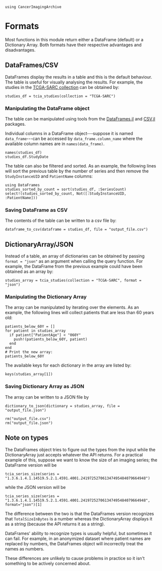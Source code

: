 ```@setup ex
using CancerImagingArchive
```

# Formats

Most functions in this module return either a DataFrame (default) or a Dictionary Array.
Both formats have their respective advantages and disadvantages.

## DataFrames/CSV

DataFrames display the results in a table and this is the default behaviour.
The table is useful for visually analysing the results.
For example, the studies in the [TCGA-SARC collection](https://wiki.cancerimagingarchive.net/display/Public/TCGA-SARC) can be obtained by:
```@example ex
studies_df = tcia_studies(collection = "TCGA-SARC")
```

### Manipulating the DataFrame object

The table can be manipulated using tools from the [DataFrames.jl](https://juliadata.github.io/DataFrames.jl/stable/) and [CSV.jl](https://juliadata.github.io/CSV.jl/stable/) packages.

Individual columns in a DataFrame object---suppose it is named `data_frame`---can be accessed by `data_frame.column_name` where the available column names are in `names(data_frame)`.
```@repl ex
names(studies_df)
studies_df.StudyDate
```

The table can also be filtered and sorted. As an example, the following lines will sort the previous table by the number of series and then remove the `StudyInstanceUID` and `PatientName` columns:
```@example ex
using DataFrames
studies_sorted_by_count = sort(studies_df, :SeriesCount)
select!(studies_sorted_by_count, Not([:StudyInstanceUID, :PatientName]))
```

### Saving DataFrame as CSV

The contents of the table can be written to a csv file by:
```@repl ex
dataframe_to_csv(dataframe = studies_df, file = "output_file.csv")
```

## DictionaryArray/JSON

Instead of a table, an array of dictionaries can be obtained by passing `format = "json"` as an argument when calling the query function.
For example, the DataFrame from the previous example could have been obtained as an array by:
```@example ex
studies_array = tcia_studies(collection = "TCGA-SARC", format = "json")
```

### Manipulating the Dictionary Array

The array can be manipulated by iterating over the elements. As an example, the following lines will collect patients that are less than 60 years old:
```@example ex
patients_below_60Y = []
for patient in studies_array
  if patient["PatientAge"] < "060Y"
    push!(patients_below_60Y, patient)
  end
end
# Print the new array:
patients_below_60Y
```

The available keys for each dictionary in the array are listed by:
```@repl ex
keys(studies_array[1])
```

### Saving Dictionary Array as JSON

The array can be written to a JSON file by
```@repl ex
dictionary_to_json(dictionary = studies_array, file = "output_file.json")
```

```@setup ex
rm("output_file.csv")
rm("output_file.json")
```

## Note on types

The DataFrames object tries to figure out the types from the input while the DictionaryArray just accepts whatever the API returns.
For a practical example of this, suppose we want to know the size of an imaging series; the DataFrame version will be
```@example ex
tcia_series_size(series = "1.3.6.1.4.1.14519.5.2.1.4591.4001.241972527061347495484079664948")
```
while the JSON version will be
```@repl ex
tcia_series_size(series = "1.3.6.1.4.1.14519.5.2.1.4591.4001.241972527061347495484079664948", format="json")[1]
```
The difference between the two is that the DataFrames version recognizes that `TotalSizeInBytes` is a number whereas the DictionaryArray displays it as a string (because the API returns it as a string).

DataFrames' ability to recognize types is usually helpful, but sometimes it can fail.
For example, in an anonymized dataset where patient names are replaced by numbers, the DataFrames object will incorrectly treat the names as numbers.

These differences are unlikely to cause problems in practice so it isn't something to be actively concerned about.
